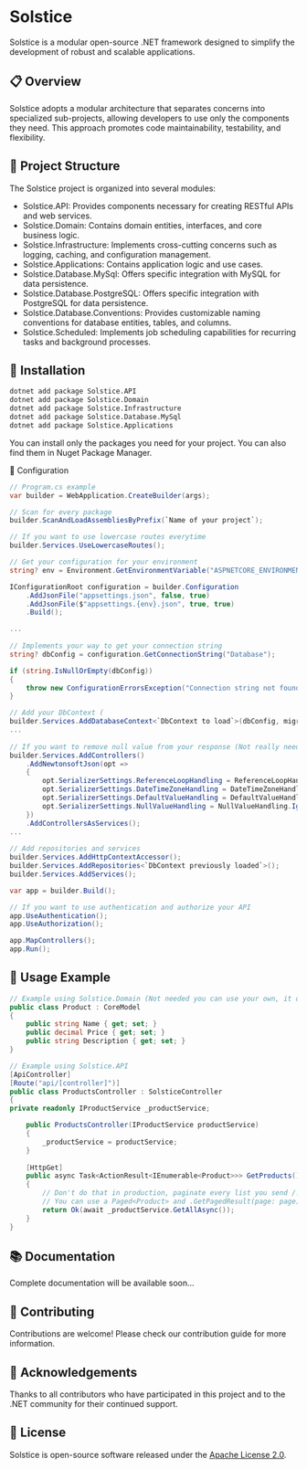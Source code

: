 # Solstice

Solstice is a modular open-source .NET framework designed to simplify the development of robust and scalable applications.

## 📋 Overview

Solstice adopts a modular architecture that separates concerns into specialized sub-projects, allowing developers to use only the components they need. This approach promotes code maintainability, testability, and flexibility.

## 🧩 Project Structure

The Solstice project is organized into several modules:
- Solstice.API: Provides components necessary for creating RESTful APIs and web services.
- Solstice.Domain: Contains domain entities, interfaces, and core business logic.
- Solstice.Infrastructure: Implements cross-cutting concerns such as logging, caching, and configuration management.
- Solstice.Applications: Contains application logic and use cases.
- Solstice.Database.MySql: Offers specific integration with MySQL for data persistence.
- Solstice.Database.PostgreSQL: Offers specific integration with PostgreSQL for data persistence.
- Solstice.Database.Conventions: Provides customizable naming conventions for database entities, tables, and columns.
- Solstice.Scheduled: Implements job scheduling capabilities for recurring tasks and background processes.

## 🚀 Installation

```bash
dotnet add package Solstice.API
dotnet add package Solstice.Domain
dotnet add package Solstice.Infrastructure
dotnet add package Solstice.Database.MySql
dotnet add package Solstice.Applications
```

You can install only the packages you need for your project. You can also find them in Nuget Package Manager. 


🔧 Configuration

```csharp
// Program.cs example
var builder = WebApplication.CreateBuilder(args);

// Scan for every package
builder.ScanAndLoadAssembliesByPrefix(`Name of your project`);

// If you want to use lowercase routes everytime
builder.Services.UseLowercaseRoutes(); 

// Get your configuration for your environment
string? env = Environment.GetEnvironmentVariable("ASPNETCORE_ENVIRONMENT");

IConfigurationRoot configuration = builder.Configuration
    .AddJsonFile("appsettings.json", false, true)
    .AddJsonFile($"appsettings.{env}.json", true, true)
    .Build();

...
    
// Implements your way to get your connection string    
string? dbConfig = configuration.GetConnectionString("Database");

if (string.IsNullOrEmpty(dbConfig))
{
    throw new ConfigurationErrorsException("Connection string not found");
}

// Add your DbContext (
builder.Services.AddDatabaseContext<`DbContext to load`>(dbConfig, migrate: true);
...
    
// If you want to remove null value from your response (Not really needed if you use correctly DTO but in case..)    
builder.Services.AddControllers()
    .AddNewtonsoftJson(opt =>
    {
        opt.SerializerSettings.ReferenceLoopHandling = ReferenceLoopHandling.Ignore;
        opt.SerializerSettings.DateTimeZoneHandling = DateTimeZoneHandling.Local;
        opt.SerializerSettings.DefaultValueHandling = DefaultValueHandling.Include;
        opt.SerializerSettings.NullValueHandling = NullValueHandling.Ignore;
    })
    .AddControllersAsServices();    
...
    
// Add repositories and services
builder.Services.AddHttpContextAccessor();
builder.Services.AddRepositories<`DbContext previously loaded`>();
builder.Services.AddServices();

var app = builder.Build();

// If you want to use authentication and authorize your API
app.UseAuthentication();
app.UseAuthorization();

app.MapControllers();
app.Run();

```

## 📝 Usage Example

```csharp
// Example using Solstice.Domain (Not needed you can use your own, it only add an Id attribute)
public class Product : CoreModel
{
    public string Name { get; set; }
    public decimal Price { get; set; }
    public string Description { get; set; }
}

// Example using Solstice.API
[ApiController]
[Route("api/[controller]")]
public class ProductsController : SolsticeController
{
private readonly IProductService _productService;

    public ProductsController(IProductService productService)
    {
        _productService = productService;
    }
    
    [HttpGet]
    public async Task<ActionResult<IEnumerable<Product>>> GetProducts()
    {
        // Don't do that in production, paginate every list you send /!\ It's just an example..
        // You can use a Paged<Product> and .GetPagedResult(page: page)
        return Ok(await _productService.GetAllAsync());
    }
}
```

## 📚 Documentation

Complete documentation will be available soon...

## 🤝 Contributing

Contributions are welcome! Please check our contribution guide for more information.

## 🙏 Acknowledgements

Thanks to all contributors who have participated in this project and to the .NET community for their continued support.

## 📄 License

Solstice is open-source software released under the [Apache License 2.0](https://choosealicense.com/licenses/apache-2.0/).